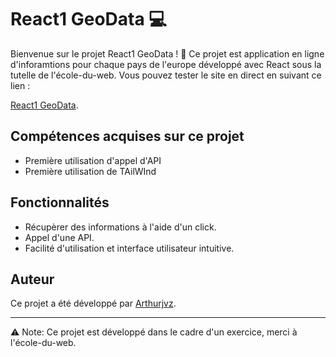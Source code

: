 # React1 GeoData 💻

Bienvenue sur le projet React1 GeoData ! 🎉 Ce projet est application en ligne d'inforamtions pour chaque pays de l'europe développé avec React sous la tutelle de l'école-du-web. Vous pouvez tester le site en direct en suivant ce lien :

[React1 GeoData](https://react1-geo-data.vercel.app/).

## Compétences acquises sur ce projet
- Première utilisation d'appel d'API
- Première utilisation de TAilWInd

## Fonctionnalités

- Récupèrer des informations à l'aide d'un click.
- Appel d'une API.
- Facilité d'utilisation et interface utilisateur intuitive.
  
## Auteur

Ce projet a été développé par [Arthurjvz](https://github.com/arthurjvz).

---

⚠️ Note: Ce projet est développé dans le cadre d'un exercice, merci à l'école-du-web.
